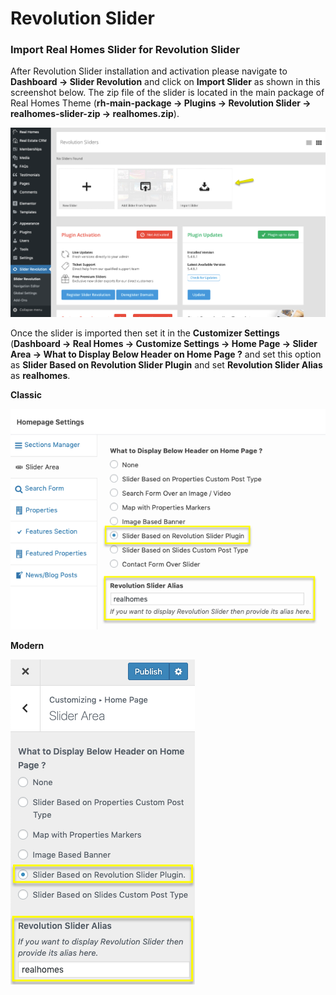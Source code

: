 # Revolution Slider
### **Import Real Homes Slider for Revolution Slider**

After Revolution Slider installation and activation please navigate to **Dashboard → Slider Revolution** and click on **Import Slider** as shown in this screenshot below. The zip file of the slider is located in the main package of Real Homes Theme (**rh-main-package → Plugins → Revolution Slider → realhomes-slider-zip → realhomes.zip**).

![RealHomes Documentation](images/included-plugins/rs-1.png)

Once the slider is imported then set it in the **Customizer Settings** (**Dashboard → Real Homes → Customize Settings → Home Page → Slider Area → What to Display Below Header on Home Page ?** and set this option as **Slider Based on Revolution Slider Plugin** and set **Revolution Slider Alias** as **realhomes**.

**Classic**

![RealHomes Documentation](images/included-plugins/rs-2.png)

**Modern**

![RealHomes Documentation](images/included-plugins/rs-3.png)
